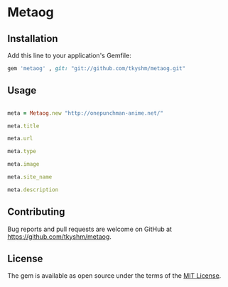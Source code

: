 # Metaog
## Installation

Add this line to your application's Gemfile:

```ruby
gem 'metaog' , git: "git://github.com/tkyshm/metaog.git"
```

## Usage

```ruby

meta = Metaog.new "http://onepunchman-anime.net/"

meta.title

meta.url

meta.type

meta.image

meta.site_name

meta.description

```

## Contributing

Bug reports and pull requests are welcome on GitHub at https://github.com/tkyshm/metaog.


## License

The gem is available as open source under the terms of the [MIT License](http://opensource.org/licenses/MIT).

